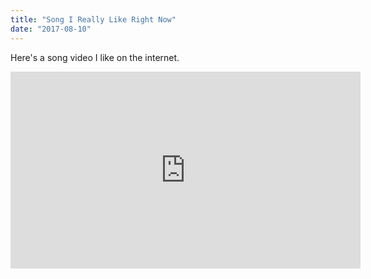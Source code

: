 ```yaml
---
title: "Song I Really Like Right Now"
date: "2017-08-10"
---
```


Here's a song video I like on the internet.

<iframe width="560" height="315" src="https://www.youtube.com/watch?v=U2TEwF4TAco&output=embed" frameborder="0" allowfullscreen></iframe>
